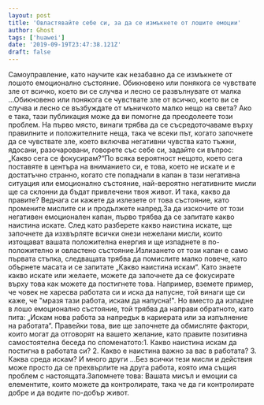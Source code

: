 ```yaml
---
layout: post
title: 'Овластявайте себе си, за да се измъкнете от лошите емоции'
author: Ghost
tags: ['huawei']
date: '2019-09-19T23:47:38.121Z'
draft: false
---
```


Самоуправление, като научите как незабавно да се измъкнете от лошото емоционално състояние. Обикновено или понякога се чувствате зле от всичко, което ви се случва и лесно се развълнувате от малка ...Обикновено или понякога се чувствате зле от всичко, което ви се случва и лесно се възбуждате от мъничкото малко нещо на света? Ако е така, тази публикация може да ви помогне да преодолеете този проблем. На първо място, винаги трябва да се съсредоточаваме върху правилните и положителните неща, така че всеки път, когато започнете да се чувствате зле, което включва негативни чувства като тъжни, ядосани, разочаровани, говорете със себе си, задайте си въпрос: „Какво сега се фокусирам?“По всяка вероятност нещото, което сега поставяте в центъра на вниманието си, е това, което не искате и е достатъчно странно, когато сте попаднали в капан в тази негативна ситуация или емоционално състояние, най-вероятно негативните мисли ще са склонни да бъдат привлечени твоя живот. И така, какво да правите? Веднага си кажете да излезете от това състояние, като промените мислите си и продължете напред.За да изскочите от този негативен емоционален капан, първо трябва да се запитате какво наистина искате. След като разберете какво наистина искате, ще започнете да изхвърляте всички онези нежелани мисли, които изтощават вашата положителна енергия и ще изпаднете в по-положително и овластено състояние.Излизането от този капан е само първата стъпка, следващата трябва да помислите малко повече, като обърнете масата и се запитате „Какво наистина искам“. Като знаете какво искате или желаете, можете да започнете да се фокусирате върху това как можете да постигнете това. Например, вземете пример, че човек не харесва работата си и иска да напусне, той винаги ще си каже, че "мразя тази работа, искам да напусна!". Но вместо да изпадне в лошо емоционално състояние, той трябва да направи обратното, като пита: „Искам нова работа за напредък в кариерата или за изпълнение на работата“. Правейки това, вие ще започнете да обмисляте фактори, които могат да отговорят на вашето желание, като правите позитивна самостоятелна беседа по споменатото:1. Какво наистина искам да постигна в работата си? 2. Какво е наистина важно за вас в работата? 3. Каква среда искам? И много други ...Без всички тези мисли и действия може просто да се прехвърлите на друга работа, която има същия проблем с настоящата.Запомнете това: Вашата мисъл и емоции са елементите, които можете да контролирате, така че да ги контролирате добре и да водите по-добър живот.
